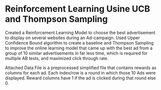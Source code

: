 # Reinforcement Learning Usine UCB and Thompson Sampling 

Created a Reinforcement Learning Model to choose the best advertisement to display on several websites during an Ad-campaign.   Used Upper Confidence Bound algorithm to create a baseline and Thompson Sampling to improve the online learning model that came up with the best ad from a group of 10 similar advertisements in far less time, which is required for multiple AB tests, and maximized click through rate.

Attached Data File is a preprocessed simplified file that contains rewards as columns for each ad. 
Each index/row is a round in which those 10 Ads were displayed.
Reward columns have 1 if the ad is clicked during that round else 0.
